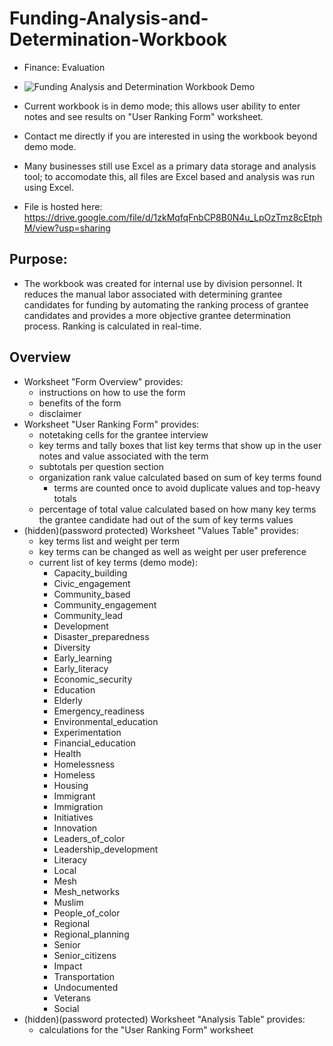 # Funding-Analysis-and-Determination-Workbook
- Finance: Evaluation

- ![Funding Analysis and Determination Workbook Demo](https://photos.app.goo.gl/pZhf4c38gVuKbb5z6)
- Current workbook is in demo mode; this allows user ability to enter notes and see results on "User Ranking Form" worksheet.
- Contact me directly if you are interested in using the workbook beyond demo mode.
- Many businesses still use Excel as a primary data storage and analysis tool; to accomodate this, all files are Excel based and analysis was run using Excel.
- File is hosted here: https://drive.google.com/file/d/1zkMqfqFnbCP8B0N4u_LpOzTmz8cEtphM/view?usp=sharing

## Purpose:
- The workbook was created for internal use by division personnel. It reduces the manual labor associated with determining grantee candidates for funding by automating the ranking process of grantee candidates and provides a more objective grantee determination process. Ranking is calculated in real-time.

## Overview
- Worksheet "Form Overview" provides:
  - instructions on how to use the form
  - benefits of the form
  - disclaimer
- Worksheet "User Ranking Form" provides:
  - notetaking cells for the grantee interview
  - key terms and tally boxes that list key terms that show up in the user notes and value associated with the term
  - subtotals per question section
  - organization rank value calculated based on sum of key terms found
    - terms are counted once to avoid duplicate values and top-heavy totals
  - percentage of total value calculated based on how many key terms the grantee candidate had out of the sum of key terms values
- (hidden)(password protected) Worksheet "Values Table" provides:
  - key terms list and weight per term
  - key terms can be changed as well as weight per user preference
  - current list of key terms (demo mode):
    - Capacity_building
    - Civic_engagement
    - Community_based
    - Community_engagement
    - Community_lead
    - Development
    - Disaster_preparedness
    - Diversity
    - Early_learning
    - Early_literacy
    - Economic_security
    - Education
    - Elderly
    - Emergency_readiness
    - Environmental_education
    - Experimentation
    - Financial_education
    - Health
    - Homelessness
    - Homeless
    - Housing
    - Immigrant
    - Immigration
    - Initiatives
    - Innovation
    - Leaders_of_color
    - Leadership_development
    - Literacy
    - Local
    - Mesh
    - Mesh_networks
    - Muslim
    - People_of_color
    - Regional
    - Regional_planning
    - Senior
    - Senior_citizens
    - Impact
    - Transportation
    - Undocumented
    - Veterans
    - Social
- (hidden)(password protected) Worksheet "Analysis Table" provides:
  - calculations for the "User Ranking Form" worksheet

